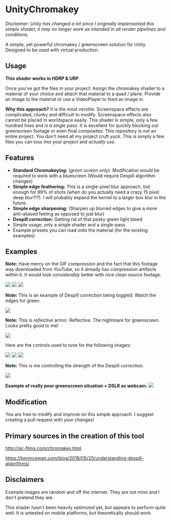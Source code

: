 # UnityChromakey
*Disclaimer: Unity has changed a lot since I originally implemented this simple shader, it may no longer work as intended in all render pipelines and conditions.*

A simple, yet powerful chromakey / greenscreen solution for Unity. Designed to be used with virtual production.

## Usage
**This shader works in HDRP & URP**

Once you've got the files in your project: Assign the chromakey shader to a material of your choice and attach that material to a quad / plane. Provide an image to the material or use a VideoPlayer to feed an image in. 

**Why this approach?** It is the most verstile. Screenspace effects are complicated, clunky and difficult to modify. Screenspace effects also cannot be placed in worldspace easily. This shader is simple, only a few hundred lines and *is a single pass*. It is excellent for quickly blocking out greenscreen footage or even final composites.
This repository is *not* an entire project. You don't need all my project cruft *yuck*. This is simply a few files you can toss into your project and *actually use*.

## Features
* **Standard Chromakeying:** (*green screen only*). Modification would be required to work with a bluescreen (Would require Despill algorithm changes)
* **Simple edge feathering:** This is a single-pixel blur approach, but enough for 99% of shots (when do you actually need a crazy 15 pixel deep blur?!?). I will probably expand the kernel to a larger box blur in the future.
* **Simple edge sharpening:** (Sharpen up blurred edges to give a more anti-aliased feeling as opposed to just blur)
* **Despill correction:** Getting rid of that pesky green light bleed
* Simple usage, only a single shader and a single-pass
* Example presets you can load onto the material (for the existing examples)

## Examples

**Note:** Have mercy on the GIF compression and the fact that this footage was downloaded from YouTube, so it already has compression artifacts within it. It would look *considerably* better with nice clean source footage.

![](Examples/Images/Shia.gif)
![](Examples/Images/Shia2.gif)
![](Examples/Images/Distant.gif)

**Note:** This is an example of Despill correction being toggled. Watch the edges for green.

![](Examples/Images/Despill.gif)

**Note:** This is *reflective* armor. Reflective. The nightmare for greenscreen. Looks pretty good to me!

![](Examples/Images/ReflectiveArmor.png)

Here are the controls used to tune for the following images:

![](Examples/Images/Controls.png)
![](Examples/Images/Armorguywithoutchroma.png)
![](Examples/Images/Armorguywithchroma.png)

**Note:** This is me controlling the strength of the Despill correction.

![](Examples/Images/DespillWorstCaseExample.gif)

**Example of really poor greenscreen situation + DSLR as webcam:**
![](Examples/Images/1080p30fps.gif)

## Modification
You are free to modify and improve on this simple approach. I suggest creating a pull request with your changes!

## Primary sources in the creation of this tool
http://gc-films.com/chromakey.html

https://benmcewan.com/blog/2018/05/20/understanding-despill-algorithms/

## Disclaimers
Example images are random and off the internet. They are not mine and I don't pretend they are.

This shader hasn't been heavily optimized yet, but appears to perform quite well. It is untested on mobile platforms, but theoretically should work.

